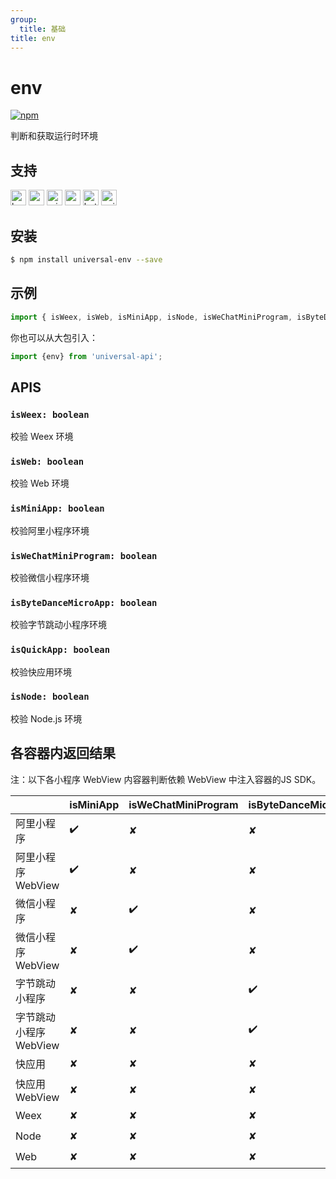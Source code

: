 ```yaml
---
group:
  title: 基础
title: env
---
```


# env
[![npm](https://img.shields.io/npm/v/universal-env.svg)](https://www.npmjs.com/package/universal-env)

判断和获取运行时环境

## 支持
<img alt="browser" src="https://gw.alicdn.com/tfs/TB1uYFobGSs3KVjSZPiXXcsiVXa-200-200.svg" width="25px" height="25px" /> <img alt="weex" src="https://gw.alicdn.com/tfs/TB1jM0ebMaH3KVjSZFjXXcFWpXa-200-200.svg" width="25px" height="25px" /> <img alt="miniApp" src="https://gw.alicdn.com/tfs/TB1bBpmbRCw3KVjSZFuXXcAOpXa-200-200.svg" width="25px" height="25px" /> <img alt="wechatMiniprogram" src="https://img.alicdn.com/tfs/TB1slcYdxv1gK0jSZFFXXb0sXXa-200-200.svg" width="25px" height="25px"> <img alt="bytedanceMicroApp" src="https://gw.alicdn.com/tfs/TB1jFtVzO_1gK0jSZFqXXcpaXXa-200-200.svg" width="25px" height="25px"> <img alt="quickApp" src="https://gw.alicdn.com/tfs/TB1MP7EwQT2gK0jSZPcXXcKkpXa-200-200.svg" width="25px" height="25px">

## 安装
```bash
$ npm install universal-env --save
```

## 示例
```javascript
import { isWeex, isWeb, isMiniApp, isNode, isWeChatMiniProgram, isByteDanceMicroApp, isQuickApp } from 'universal-env';

```
你也可以从大包引入：

```js
import {env} from 'universal-api';
```

## APIS
### `isWeex: boolean`
校验 Weex 环境

### `isWeb: boolean`
校验 Web 环境

### `isMiniApp: boolean`
校验阿里小程序环境

### `isWeChatMiniProgram: boolean`
校验微信小程序环境

### `isByteDanceMicroApp: boolean`
校验字节跳动小程序环境

### `isQuickApp: boolean`
校验快应用环境

### `isNode: boolean`
校验 Node.js 环境

## 各容器内返回结果

注：以下各小程序 WebView 内容器判断依赖 WebView 中注入容器的JS SDK。

|                     | isMiniApp | isWeChatMiniProgram | isByteDanceMicroApp | isQuickApp | isWeb | isWeex | isNode |
| ------------------- | --------- | ------------------- | ------------------  | ---------- | ----- | ------ | ------ |
| 阿里小程序            | ✔️         | ✘                   | ✘                   | ✘          | ✘     | ✘      | ✘      |
| 阿里小程序 WebView    | ✔️         | ✘                   | ✘                   | ✘          | ✔️     | ✘      | ✘      |
| 微信小程序            | ✘         | ✔️                   | ✘                   | ✘          | ✘     | ✘      | ✘      |
| 微信小程序 WebView    | ✘         | ✔️                   | ✘                   | ✘          | ✔️     | ✘      | ✘      |
| 字节跳动小程序         | ✘         | ✘                   | ✔️                   | ✘          | ✘     | ✘      | ✘      |
| 字节跳动小程序 WebView | ✘         | ✘                   | ✔️                   | ✘          | ✔️     | ✘      | ✘      |
| 快应用                | ✘         | ✘                   | ✘                   | ✔️          | ✘     | ✘      | ✘      |
| 快应用 WebView        | ✘         | ✘                   | ✘                   | ✘          | ✔️     | ✘      | ✘      |
| Weex                 | ✘         | ✘                   | ✘                   | ✘          | ✘     | ✔️      | ✘      |
| Node                 | ✘         | ✘                   | ✘                   | ✘          | ✘     | ✘      | ✔️      |
| Web                  | ✘         | ✘                   | ✘                   | ✘          | ✔️     | ✘      | ✘      |



